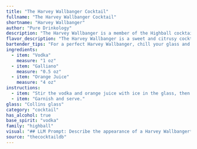 ```yaml
---
title: "The Harvey Wallbanger Cocktail"
fullname: "The Harvey Wallbanger Cocktail"
shortname: "Harvey Wallbanger"
author: "Pure Drinkology"
description: "The Harvey Wallbanger is a member of the Highball cocktail family, known for its tall, mixed-drink format. Originating in the 1960s, it gained popularity with its sweet, citrusy profile, likely inspired by the Screwdriver cocktail, but with the addition of the herbal liqueur Galliano. "
flavor_description: "The Harvey Wallbanger is a sweet and citrusy cocktail with a vibrant orange flavor. The vodka provides a clean, neutral base, while the Galliano liqueur adds a distinctive herbal and slightly sweet note with hints of vanilla and anise. The orange juice balances the sweetness and provides a refreshing acidity, creating a well-rounded and enjoyable drinking experience. "
bartender_tips: "For a perfect Harvey Wallbanger, chill your glass and vodka beforehand.  Pour the vodka first, then Galliano, allowing it to float on top.  Gently add orange juice last, aiming for a layered look.  Don't stir – you want to maintain the distinct flavors.  A light squeeze of orange for garnish completes the experience. "
ingredients:
  - item: "Vodka"
    measure: "1 oz"
  - item: "Galliano"
    measure: "0.5 oz"
  - item: "Orange Juice"
    measure: "4 oz"
instructions:
  - item: "Stir the vodka and orange juice with ice in the glass, then float the Galliano on top."
  - item: "Garnish and serve."
glass: "Collins glass"
category: "cocktail"
has_alcohol: true
base_spirit: "vodka"
family: "highball"
visual: "## LLM Prompt: Describe the appearance of a Harvey Wallbanger**Context:** The Harvey Wallbanger is a classic cocktail made with Vodka, Galliano, and Orange Juice.  **Instructions:**  Describe the visual characteristics of this cocktail in detail. Consider factors like:* **Color:** What is the overall color of the drink? Is it a vibrant orange, a pale yellow, or something else? * **Clarity:** Is it clear, cloudy, or layered?* **Texture:** Is it smooth, frothy, or have a distinct texture?* **Garnish:** Is there a garnish? If so, describe the garnish and how it adds to the drink's visual appeal.* **Glassware:** What type of glass is the Harvey Wallbanger typically served in? How does the glass shape enhance the visual appeal?**Output:** Please provide a detailed description of the Harvey Wallbanger's visual appearance, using vivid language to evoke the image in the reader's mind. "
source: "thecocktaildb"
---
```


